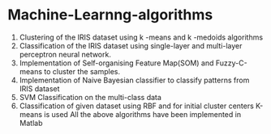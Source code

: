 # Machine-Learnng-algorithms

1. Clustering of the IRIS dataset using k -means and k -medoids algorithms 
2. Classification of the IRIS dataset using single-layer and multi-layer perceptron neural network.
3. Implementation of Self-organising Feature Map(SOM) and Fuzzy-C-means to cluster the samples.
4. Implementation of Naive Bayesian classifier to classify patterns from IRIS dataset
5. SVM Classification on the multi-class data
6. Classification of given dataset using RBF and for initial cluster centers K-means is used
All the above algorithms have been implemented in Matlab 
